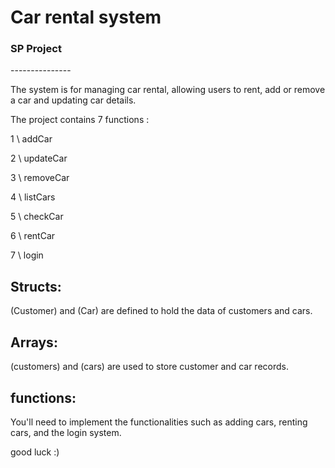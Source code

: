# Car rental system 

<h3>SP Project</h3>---------------

The system is for managing car rental, allowing users to rent, add or remove a car and updating car details.

The project contains 7 functions :

1 \ addCar

2 \ updateCar

3 \ removeCar

4 \ listCars

5 \ checkCar

6 \ rentCar

7 \ login


Structs:
-
 (Customer) and (Car) are defined to hold the data of customers and cars.


Arrays:
-
 (customers) and (cars) are used to store customer and car records.

functions:
-
You'll need to implement the functionalities such as adding cars, renting cars, and the login system.



good luck :)